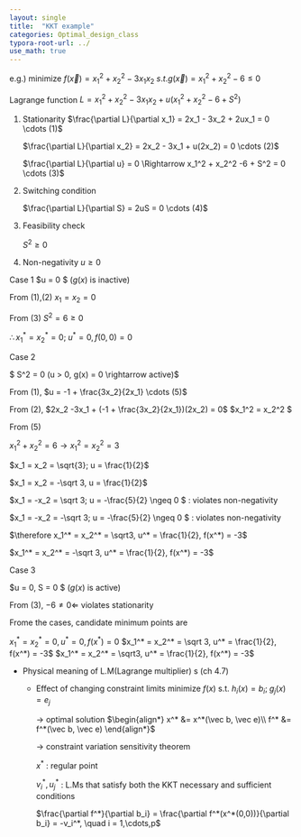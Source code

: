 ```yaml
---
layout: single
title:  "KKT example"
categories: Optimal_design_class
typora-root-url: ../
use_math: true
---
```


e.g.) minimize $f(\vec x) = x_1^2 + x_2^2 - 3x_1x_2$
	$s.t. g(\vec x) =  x_1^2 + x_2^2 -6 \leq 0$

Lagrange function $L = x_1^2 + x_2^2 -3x_1x_2 + u(x_1^2 + x_2^2 -6 + S^2)$

1. Stationarity
   $\frac{\partial L}{\partial x_1} = 2x_1 - 3x_2 + 2ux_1 = 0 \cdots (1)$

   $\frac{\partial L}{\partial x_2} = 2x_2 - 3x_1 + u(2x_2) = 0 \cdots (2)$

   $\frac{\partial L}{\partial u} = 0 \Rightarrow x_1^2 + x_2^2 -6 + S^2 = 0 \cdots (3)$

2. Switching condition

   $\frac{\partial L}{\partial S} = 2uS = 0 \cdots (4)$

3. Feasibility check

   $S^2 \geq 0$

4. Non-negativity
   $u \geq 0$

Case 1
$u = 0 $ ($g(x)$ is inactive)

From (1),(2) $x_1 = x_2 = 0$

From (3) $S^2 = 6 \geq 0$

$\therefore x_1^* = x_2^* = 0; \; u^* = 0, f(0,0) = 0$

Case 2

$ S^2 = 0 (u > 0, g(x) = 0 \rightarrow active)$

From (1), $u = -1 + \frac{3x_2}{2x_1} \cdots (5)$

From (2), $2x_2 -3x_1 + (-1 + \frac{3x_2}{2x_1})(2x_2) = 0$
$x_1^2 = x_2^2 $

From (5)

$x_1^2 + x_2^2 = 6 \rightarrow x_1^2 = x_2^2 = 3$



$x_1 = x_2 = \sqrt{3}; u = \frac{1}{2}$

$x_1 = x_2 = -\sqrt 3, u = \frac{1}{2}$

$x_1 = -x_2 = \sqrt 3; u = -\frac{5}{2} \ngeq 0 $ : violates non-negativity

$x_1 = -x_2 = -\sqrt 3; u = -\frac{5}{2} \ngeq 0 $ : violates non-negativity

$\therefore x_1^* = x_2^* = \sqrt3, u^* = \frac{1}{2}, f(x^*) = -3$

$x_1^* = x_2^* = -\sqrt 3, u^* = \frac{1}{2}, f(x^*) = -3$



Case 3

$u = 0, S = 0 $ ($g(x)$ is active)

From (3), $-6 \neq 0 \Leftarrow$ violates stationarity 



Frome the cases, candidate minimum points are

$x_1^* = x_2^* = 0, u^* = 0, f(x^*) = 0$
$x_1^* = x_2^* = \sqrt 3, u^* = \frac{1}{2}, f(x^*) = -3$
$x_1^* = x_2^* = \sqrt3, u^* = \frac{1}{2}, f(x^*) = -3$

- Physical meaning of L.M(Lagrange multiplier) s (ch 4.7)

  - Effect of changing constraint limits
    minimize $f(x)$
    s.t. $h_i(x) = b_i; \; g_j(x) = e_j$

    -> optimal solution $\begin{align*} x^* &= x^*(\vec b, \vec e)\\ f^* &= f^*(\vec b, \vec e) \end{align*}$

    -> constraint variation sensitivity theorem

    $x^*$ : regular point

    $v_i^*, u_j^*$ : L.Ms that satisfy both the KKT necessary and sufficient conditions

    $\frac{\partial f^*}{\partial b_i} = \frac{\partial f^*(x^*(0,0))}{\partial b_i} = -v_i^*, \quad i = 1,\cdots,p$

    

 

